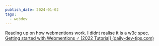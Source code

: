 ```yaml
---
publish_date: 2024-01-02
tags:
  - webdev
---
```

Reading up on how webmentions work. I didnt realise it is a w3c spec.
[Getting started with Webmentions ‍♂️ [2022 Tutorial] (daily-dev-tips.com)](https://daily-dev-tips.com/posts/goodbye-comments-welcome-webmentions/)